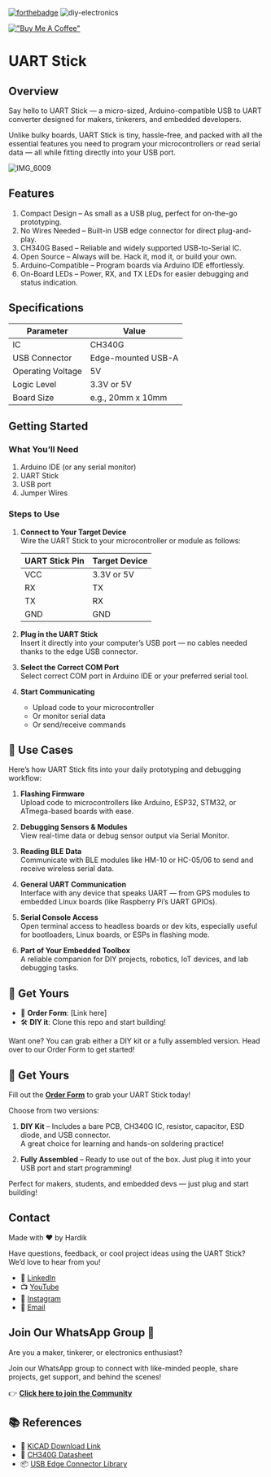 



<!-- [![IMAGE ALT TEXT HERE](https://img.youtube.com/vi/YTt_m9mckV0/0.jpg)](https://www.youtube.com/watch?v=YTt_m9mckV0) -->

[![forthebadge](https://forthebadge.com/images/badges/built-with-love.svg)](https://forthebadge.com)
![diy-electronics](https://github.com/user-attachments/assets/eb3654f7-2827-4576-af1b-261f304a3b02)


<be>

[!["Buy Me A Coffee"](https://www.buymeacoffee.com/assets/img/custom_images/orange_img.png)](https://buymeacoffee.com/hardikseth)


# UART Stick 

<!-- ## 📌 Table of Contents

- [Overview](#-overview)
- [Features](#-features)
- [Specifications](#-specifications)
- [Getting Started](#-getting-started)
- [Use Cases](#-use-cases)
- [Installation](#-installation)
- [Repository Structure](#-repository-structure)
- [License](#-license)
- [Buy or Build](#-buy-or-build)
- [Contributing](#-contributing)
- [Contact](#-contact) -->




## Overview

Say hello to UART Stick — a micro-sized, Arduino-compatible USB to UART converter designed for makers, tinkerers, and embedded developers.

Unlike bulky boards, UART Stick is tiny, hassle-free, and packed with all the essential features you need to program your microcontrollers or read serial data — all while fitting directly into your USB port.

![IMG_6009](https://github.com/user-attachments/assets/4426eec0-49e4-4b4b-a8c7-a0a5a33d2cde)





## Features

1. Compact Design – As small as a USB plug, perfect for on-the-go prototyping.
2. No Wires Needed – Built-in USB edge connector for direct plug-and-play.
3. CH340G Based – Reliable and widely supported USB-to-Serial IC.
4.  Open Source – Always will be. Hack it, mod it, or build your own.
5. Arduino-Compatible – Program boards via Arduino IDE effortlessly.
6. On-Board LEDs – Power, RX, and TX LEDs for easier debugging and status indication. 



## Specifications 

| Parameter        | Value                     |
|------------------|---------------------------|
| IC               | CH340G                    |
| USB Connector    | Edge-mounted USB-A        |
| Operating Voltage| 5V                        |
| Logic Level      | 3.3V or 5V                |
| Board Size       | e.g., 20mm x 10mm         |


## Getting Started

### What You’ll Need

1. Arduino IDE (or any serial monitor)
2. UART Stick
3. USB port
4. Jumper Wires

### Steps to Use

1. **Connect to Your Target Device**  
   Wire the UART Stick to your microcontroller or module as follows:

   | UART Stick Pin | Target Device     |
   |----------------|-------------------|
   | VCC            | 3.3V or 5V        |
   | RX             | TX                |
   | TX             | RX                |
   | GND            | GND               |

2. **Plug in the UART Stick**  
   Insert it directly into your computer’s USB port — no cables needed thanks to the edge USB connector.  

3. **Select the Correct COM Port**  
   Select correct COM port in Arduino IDE or your preferred serial tool.

4. **Start Communicating**

    - Upload code to your microcontroller
    - Or monitor serial data
    - Or send/receive commands



## 🔧 Use Cases

Here’s how UART Stick fits into your daily prototyping and debugging workflow:

1. **Flashing Firmware**  
  Upload code to microcontrollers like Arduino, ESP32, STM32, or ATmega-based boards with ease.

2. **Debugging Sensors & Modules**  
  View real-time data or debug sensor output via Serial Monitor.

3. **Reading BLE Data**  
  Communicate with BLE modules like HM-10 or HC-05/06 to send and receive wireless serial data.

4. **General UART Communication**  
  Interface with any device that speaks UART — from GPS modules to embedded Linux boards (like Raspberry Pi’s UART GPIOs).

5. **Serial Console Access**  
  Open terminal access to headless boards or dev kits, especially useful for bootloaders, Linux boards, or ESPs in flashing mode.

6. **Part of Your Embedded Toolbox**  
  A reliable companion for DIY projects, robotics, IoT devices, and lab debugging tasks.


## 🔗 Get Yours

- 🛒 **Order Form**: [Link here]
- 🛠️ **DIY it**: Clone this repo and start building!


Want one? You can grab either a DIY kit or a fully assembled version.
Head over to our Order Form to get started!



## 🛒 Get Yours 

Fill out the [**Order Form**](#) to grab your UART Stick today!

<!-- Choose from two versions via our [**Order Form**](#): -->

Choose from two versions:

1. **DIY Kit** – Includes a bare PCB, CH340G IC, resistor, capacitor, ESD diode, and USB connector.  
  A great choice for learning and hands-on soldering practice!

2. **Fully Assembled** – Ready to use out of the box. Just plug it into your USB port and start programming!

Perfect for makers, students, and embedded devs — just plug and start building!



## Contact

Made with ❤️ by Hardik

Have questions, feedback, or cool project ideas using the UART Stick?  
We’d love to hear from you!


- 💼 [LinkedIn](https://www.linkedin.com/in/hardik-seth-8687b7201) 
- 📺 [YouTube](https://www.youtube.com/@DIYwithHardik) 
- 📸 [Instagram](https://www.instagram.com/diywithhardik/) 
- 📧 [Email](mailto:hardikseth1975@gmail.com)


## Join Our WhatsApp Group 💬

Are you a maker, tinkerer, or electronics enthusiast?

Join our WhatsApp group to connect with like-minded people, share projects, get support, and behind the scenes!

👉 [**Click here to join the Community**](https://chat.whatsapp.com/JCH8m2oZNCG9Hrr31iBuLr)

## 📚 References

- 📄 [KiCAD Download Link](https://www.kicad.org/download/)  
- 📄 [CH340G Datasheet](https://static.efetividade.net/img/ch340g-datasheet-34852.pdf)   
- 📦 [USB Edge Connector Library](https://github.com/vasya-zh/PCB-Edge-USB-connector-KiCad-library)
